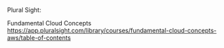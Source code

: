 Plural Sight:

Fundamental Cloud Concepts
https://app.pluralsight.com/library/courses/fundamental-cloud-concepts-aws/table-of-contents